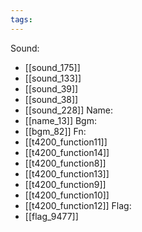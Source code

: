 ```yaml
---
tags:
---
```

Sound:
- [[sound_175]]
- [[sound_133]]
- [[sound_39]]
- [[sound_38]]
- [[sound_228]]
Name:
- [[name_13]]
Bgm:
- [[bgm_82]]
Fn:
- [[t4200_function11]]
- [[t4200_function14]]
- [[t4200_function8]]
- [[t4200_function13]]
- [[t4200_function9]]
- [[t4200_function10]]
- [[t4200_function12]]
Flag:
- [[flag_9477]]
